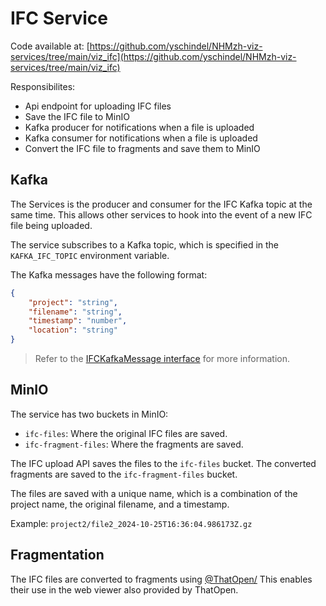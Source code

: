 # IFC Service

Code available at: [https://github.com/yschindel/NHMzh-viz-services/tree/main/viz_ifc](https://github.com/yschindel/NHMzh-viz-services/tree/main/viz_ifc)

Responsibilites:

- Api endpoint for uploading IFC files
- Save the IFC file to MinIO
- Kafka producer for notifications when a file is uploaded
- Kafka consumer for notifications when a file is uploaded
- Convert the IFC file to fragments and save them to MinIO

## Kafka

The Services is the producer and consumer for the IFC Kafka topic at the same time. This allows other services to hook into the event of a new IFC file being uploaded.

The service subscribes to a Kafka topic, which is specified in the `KAFKA_IFC_TOPIC` environment variable.

The Kafka messages have the following format:

```json
{
	"project": "string",
	"filename": "string",
	"timestamp": "number",
	"location": "string"
}
```

> Refer to the [IFCKafkaMessage interface](./src/kafka.ts) for more information.

## MinIO

The service has two buckets in MinIO:

- `ifc-files`: Where the original IFC files are saved.
- `ifc-fragment-files`: Where the fragments are saved.

The IFC upload API saves the files to the `ifc-files` bucket.
The converted fragments are saved to the `ifc-fragment-files` bucket.

The files are saved with a unique name, which is a combination of the project name, the original filename, and a timestamp.

Example: `project2/file2_2024-10-25T16:36:04.986173Z.gz`

## Fragmentation

The IFC files are converted to fragments using [@ThatOpen/](https://www.npmjs.com/org/thatopen)
This enables their use in the web viewer also provided by ThatOpen.
